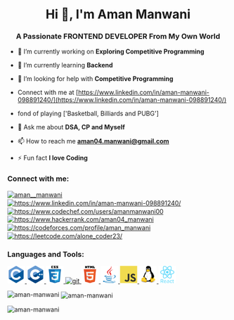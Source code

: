 <h1 align="center">Hi 👋, I'm Aman Manwani</h1>
<h3 align="center">A Passionate FRONTEND DEVELOPER From My Own World</h3>



- 🔭 I’m currently working on **Exploring Competitive Programming**

- 🌱 I’m currently learning **Backend**

- 🤝 I’m looking for help with **Competitive Programming**

- Connect with me at [https://www.linkedin.com/in/aman-manwani-098891240/](https://www.linkedin.com/in/aman-manwani-098891240/)

- fond of playing ['Basketball, Billiards and PUBG']

- 💬 Ask me about **DSA, CP and Myself**

- 📫 How to reach me **aman04.manwani@gmail.com**

- ⚡ Fun fact **I love Coding**

<h3 align="left">Connect with me:</h3>
<p align="left">
<a href="https://twitter.com/aman__manwani" target="blank"><img align="center" src="https://raw.githubusercontent.com/rahuldkjain/github-profile-readme-generator/master/src/images/icons/Social/twitter.svg" alt="aman__manwani" height="30" width="40" /></a>
<a href="https://linkedin.com/in/https://www.linkedin.com/in/aman-manwani-098891240/" target="blank"><img align="center" src="https://raw.githubusercontent.com/rahuldkjain/github-profile-readme-generator/master/src/images/icons/Social/linked-in-alt.svg" alt="https://www.linkedin.com/in/aman-manwani-098891240/" height="30" width="40" /></a>
<a href="https://www.codechef.com/users/https://www.codechef.com/users/amanmanwani00" target="blank"><img align="center" src="https://cdn.jsdelivr.net/npm/simple-icons@3.1.0/icons/codechef.svg" alt="https://www.codechef.com/users/amanmanwani00" height="30" width="40" /></a>
<a href="https://www.hackerrank.com/https://www.hackerrank.com/aman04_manwani" target="blank"><img align="center" src="https://raw.githubusercontent.com/rahuldkjain/github-profile-readme-generator/master/src/images/icons/Social/hackerrank.svg" alt="https://www.hackerrank.com/aman04_manwani" height="30" width="40" /></a>
<a href="https://codeforces.com/profile/https://codeforces.com/profile/aman_manwani" target="blank"><img align="center" src="https://raw.githubusercontent.com/rahuldkjain/github-profile-readme-generator/master/src/images/icons/Social/codeforces.svg" alt="https://codeforces.com/profile/aman_manwani" height="30" width="40" /></a>
<a href="https://www.leetcode.com/https://leetcode.com/alone_coder23/" target="blank"><img align="center" src="https://raw.githubusercontent.com/rahuldkjain/github-profile-readme-generator/master/src/images/icons/Social/leet-code.svg" alt="https://leetcode.com/alone_coder23/" height="30" width="40" /></a>
</p>

<h3 align="left">Languages and Tools:</h3>
<p align="left"> <a href="https://www.cprogramming.com/" target="_blank" rel="noreferrer"> <img src="https://raw.githubusercontent.com/devicons/devicon/master/icons/c/c-original.svg" alt="c" width="40" height="40"/> </a> <a href="https://www.w3schools.com/cpp/" target="_blank" rel="noreferrer"> <img src="https://raw.githubusercontent.com/devicons/devicon/master/icons/cplusplus/cplusplus-original.svg" alt="cplusplus" width="40" height="40"/> </a> <a href="https://www.w3schools.com/css/" target="_blank" rel="noreferrer"> <img src="https://raw.githubusercontent.com/devicons/devicon/master/icons/css3/css3-original-wordmark.svg" alt="css3" width="40" height="40"/> </a> <a href="https://git-scm.com/" target="_blank" rel="noreferrer"> <img src="https://www.vectorlogo.zone/logos/git-scm/git-scm-icon.svg" alt="git" width="40" height="40"/> </a> <a href="https://www.w3.org/html/" target="_blank" rel="noreferrer"> <img src="https://raw.githubusercontent.com/devicons/devicon/master/icons/html5/html5-original-wordmark.svg" alt="html5" width="40" height="40"/> </a> <a href="https://www.java.com" target="_blank" rel="noreferrer"> <img src="https://raw.githubusercontent.com/devicons/devicon/master/icons/java/java-original.svg" alt="java" width="40" height="40"/> </a> <a href="https://developer.mozilla.org/en-US/docs/Web/JavaScript" target="_blank" rel="noreferrer"> <img src="https://raw.githubusercontent.com/devicons/devicon/master/icons/javascript/javascript-original.svg" alt="javascript" width="40" height="40"/> </a> <a href="https://www.linux.org/" target="_blank" rel="noreferrer"> <img src="https://raw.githubusercontent.com/devicons/devicon/master/icons/linux/linux-original.svg" alt="linux" width="40" height="40"/> </a> <a href="https://reactjs.org/" target="_blank" rel="noreferrer"> <img src="https://raw.githubusercontent.com/devicons/devicon/master/icons/react/react-original-wordmark.svg" alt="react" width="40" height="40"/> </a> </p>

<p><img align="left" src="https://github-readme-stats.vercel.app/api/top-langs?username=aman-manwani&show_icons=true&locale=en&layout=compact" alt="aman-manwani" /></p>

<p>&nbsp;<img align="center" src="https://github-readme-stats.vercel.app/api?username=aman-manwani&show_icons=true&locale=en" alt="aman-manwani" /></p>

<p><img align="center" src="https://github-readme-streak-stats.herokuapp.com/?user=aman-manwani&" alt="aman-manwani" /></p>
